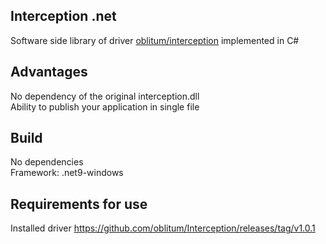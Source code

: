 Interception .net
----------------

Software side library of driver [oblitum/interception](https://github.com/oblitum/Interception)  implemented in C# 

Advantages
----------------
No dependency of the original interception.dll\
Ability to publish your application in single file

Build
----------------
No dependencies\
Framework: .net9-windows

Requirements for use
----------------
Installed driver https://github.com/oblitum/Interception/releases/tag/v1.0.1
